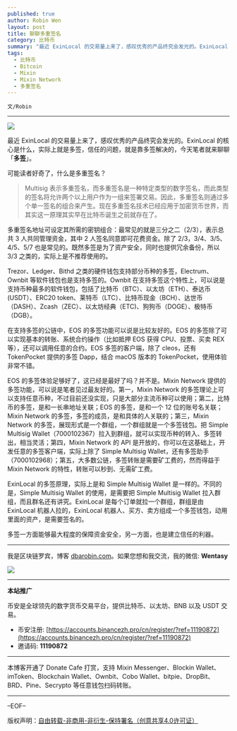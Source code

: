 ```yaml
---
published: true
author: Robin Wen
layout: post
title: 聊聊多重签名
category: 比特币
summary: "最近 ExinLocal 的交易量上来了，感叹优秀的产品终究会发光的。ExinLocal 的核心是什么，实际上就是多签，信任的问题，就是靠多签解决的，今天笔者就来聊聊「多签」。Multisig 表示多重签名，而多重签名是一种特定类型的数字签名，而此类型的签名将允许两个以上用户作为一组来签署交易。因此，多重签名则通过多个单一签名的组合来产生。现在多重签名技术已经应用于加密货币世界，而其实这一原理其实早在比特币诞生之前就存在了。多签一方面能够最大程度的保障资金安全，另一方面，也是建立信任的利器。"
tags:
  - 比特币
  - Bitcoin
  - Mixin
  - Mixin Network
  - 多重签名
---
```


`文/Robin`

***

![](https://cdn.dbarobin.com/w61670y.png)

最近 ExinLocal 的交易量上来了，感叹优秀的产品终究会发光的。ExinLocal 的核心是什么，实际上就是多签，信任的问题，就是靠多签解决的，今天笔者就来聊聊「**多签**」。

可能读者好奇了，什么是多重签名？

> Multisig 表示多重签名，而多重签名是一种特定类型的数字签名，而此类型的签名将允许两个以上用户作为一组来签署交易。因此，多重签名则通过多个单一签名的组合来产生。现在多重签名技术已经应用于加密货币世界，而其实这一原理其实早在比特币诞生之前就存在了。

多重签名地址可设定其所需的密钥组合：最常见的就是三分之二（2/3），表示总共 3 人共同管理资金，其中 2 人签名同意即可花费资金。除了 2/3，3/4、3/5、4/5、5/7 也是常见的。既然多签是为了资产安全，同时也提供冗余备份，所以 3/3 之类的，实际上是不推荐使用的。

Trezor、Ledger、Bithd 之类的硬件钱包支持部分币种的多签，Electrum、Ownbit 等软件钱包也是支持多签的。Ownbit 在支持多签这个特性上，可以说是支持币种最多的软件钱包，包括了比特币（BTC）、以太坊（ETH）、泰达币 (USDT）、ERC20 token、莱特币（LTC）、比特币现金（BCH）、达世币（DASH）、Zcash（ZEC）、以太坊经典（ETC)、狗狗币（DOGE）、极特币（DGB）。

在支持多签的公链中，EOS 的多签功能可以说是比较友好的。EOS 的多签除了可以实现基本的转账、系统合约操作（比如抵押 EOS 获得 CPU、投票、买卖 REX 等），还可以调用任意的合约。EOS 多签的客户端，除了 cleos，还有 TokenPocket 提供的多签 Dapp，结合 macOS 版本的 TokenPocket，使用体验非常不错。

EOS 的多签体验足够好了，这已经是最好了吗？并不是。Mixin Network 提供的多签功能，可以说是笔者见过最友好的。第一，Mixin Network 的多签理论上可以支持任意币种，不过目前还没实现，只是大部分主流币种可以使用；第二，比特币的多签，是和一长串地址关联；EOS 的多签，是和一个 12 位的账号名关联；Mixin Network 的多签，多签的成员，是和具体的人关联的；第三，Mixin Network 的多签，展现形式是一个群组，一个群组就是一个多签钱包。把 Simple Multisig Wallet（7000102367）拉入到群组，就可以实现币种的转入、多签转出，相当灵活；第四，Mixin Network 的 API 是开放的，你可以在这基础上，开发任意的多签客户端，实际上除了 Simple Multisig Wallet，还有多签助手（7000102968）；第五，大多数公链，多签转账是需要矿工费的，然而得益于 Mixin Network 的特性，转账可以秒到、无需矿工费。

ExinLocal 的多签原理，实际上是和 Simple Multisig Wallet 是一样的。不同的是，Simple Multisig Wallet 的使用，是需要把 Simple Multisig Wallet 拉入群组，而且群名还有讲究。ExinLocal 是每个订单就拉一个群组，群组是由 ExinLocal 机器人拉的，ExinLocal 机器人、买方、卖方组成一个多签钱包，动用里面的资产，是需要签名的。

多签一方面能够最大程度的保障资金安全，另一方面，也是建立信任的利器。

***

我是区块链罗宾，博客 [dbarobin.com](https://dbarobin.com/)。如果您想和我交流，我的微信: **Wentasy**

![](https://cdn.dbarobin.com/v4yywe2.png)

***

**本站推广**

币安是全球领先的数字货币交易平台，提供比特币、以太坊、BNB 以及 USDT 交易。

* 币安注册: [https://accounts.binancezh.pro/cn/register/?ref=11190872](https://accounts.binancezh.pro/cn/register/?ref=11190872)
* 邀请码: **11190872**

***

本博客开通了 Donate Cafe 打赏，支持 Mixin Messenger、Blockin Wallet、imToken、Blockchain Wallet、Ownbit、Cobo Wallet、bitpie、DropBit、BRD、Pine、Secrypto 等任意钱包扫码转账。

<center>
    <div class="--donate-button"
         data-button-id="f8b9df0d-af9a-460d-8258-d3f435445075"
    ></div>
</center>

***

–EOF–

版权声明：[自由转载-非商用-非衍生-保持署名（创意共享4.0许可证）](http://creativecommons.org/licenses/by-nc-nd/4.0/deed.zh)